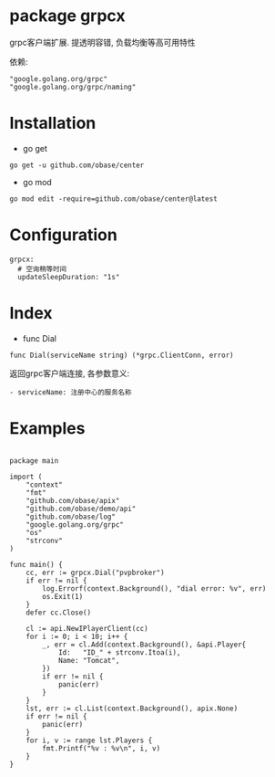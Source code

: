 # package grpcx
grpc客户端扩展. 提透明容错, 负载均衡等高可用特性

依赖:
```
"google.golang.org/grpc"
"google.golang.org/grpc/naming"
```

# Installation
- go get
```
go get -u github.com/obase/center
```
- go mod
```
go mod edit -require=github.com/obase/center@latest
```

# Configuration
```
grpcx:
  # 空询稍等时间
  updateSleepDuration: "1s"
```

# Index
- func Dial
```
func Dial(serviceName string) (*grpc.ClientConn, error) 
```
返回grpc客户端连接, 各参数意义:
```
- serviceName: 注册中心的服务名称

```
# Examples
```
    
package main

import (
	"context"
	"fmt"
	"github.com/obase/apix"
	"github.com/obase/demo/api"
	"github.com/obase/log"
	"google.golang.org/grpc"
	"os"
	"strconv"
)

func main() {
	cc, err := grpcx.Dial("pvpbroker")
	if err != nil {
		log.Errorf(context.Background(), "dial error: %v", err)
		os.Exit(1)
	}
	defer cc.Close()

	cl := api.NewIPlayerClient(cc)
	for i := 0; i < 10; i++ {
		_, err = cl.Add(context.Background(), &api.Player{
			Id:   "ID_" + strconv.Itoa(i),
			Name: "Tomcat",
		})
		if err != nil {
			panic(err)
		}
	}
	lst, err := cl.List(context.Background(), apix.None)
	if err != nil {
		panic(err)
	}
	for i, v := range lst.Players {
		fmt.Printf("%v : %v\n", i, v)
	}
}

```